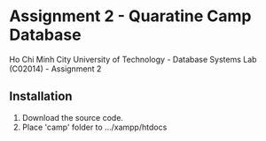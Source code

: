 # Assignment 2 -  Quaratine Camp Database
Ho Chi Minh City University of Technology - Database Systems Lab (C02014) - Assignment 2

## Installation
1. Download the source code.
2. Place 'camp' folder to .../xampp/htdocs